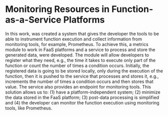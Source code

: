 # Monitoring Resources in Function-as-a-Service Platforms

In this work, was created a system that gives the developer the tools to be able to instrument function execution and collect information from monitoring tools, for example, Prometheus. To achieve this, a metrics module to work in FaaS platforms and a service to process and store the generated data, were developed. The module will allow developers to register what they need, e.g., the time it takes to execute only part of the function or count the number of times a condition occurs. Initially, the registered data is going to be stored locally, only during the execution of the function, then it is pushed to the service that processes and stores it, e.g., increments the number of times a condition occurs and then stores that value. The service also provides an endpoint for monitoring tools. This solution allows us to: (1) have a platform-independent system; (2) minimize the data stored in the FaaS platform; (3) post-data processing is simplified and (4) the developer can monitor the function execution using monitoring tools, like Prometheus.
